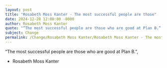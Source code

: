 ```yaml
---
layout: post
title: "Rosabeth Moss Kanter - The most successful people are those"
date: 2024-12-28 12:00:00 -0000
author: Rosabeth Moss Kanter
quote: "“The most successful people are those who are good at Plan B.”,"
subject: Change
permalink: /Change/Rosabeth Moss Kanter/Rosabeth Moss Kanter - The most successful people are those
---
```


“The most successful people are those who are good at Plan B.”,

- Rosabeth Moss Kanter
